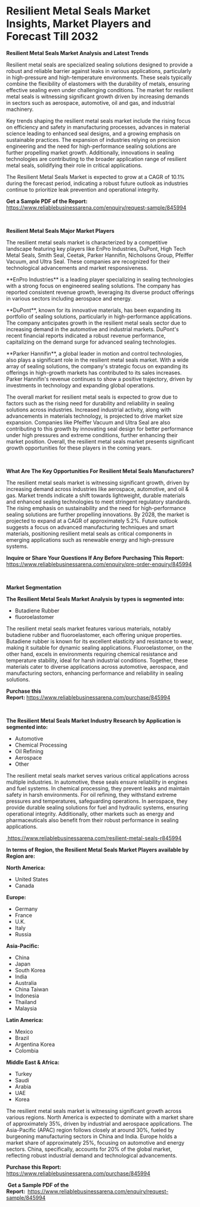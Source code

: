 <p><h1>Resilient Metal Seals Market Insights, Market Players and Forecast Till 2032</h1></p><p><strong>Resilient Metal Seals Market Analysis and Latest Trends</strong></p>
<p><p>Resilient metal seals are specialized sealing solutions designed to provide a robust and reliable barrier against leaks in various applications, particularly in high-pressure and high-temperature environments. These seals typically combine the flexibility of elastomers with the durability of metals, ensuring effective sealing even under challenging conditions. The market for resilient metal seals is witnessing significant growth driven by increasing demands in sectors such as aerospace, automotive, oil and gas, and industrial machinery. </p><p>Key trends shaping the resilient metal seals market include the rising focus on efficiency and safety in manufacturing processes, advances in material science leading to enhanced seal designs, and a growing emphasis on sustainable practices. The expansion of industries relying on precision engineering and the need for high-performance sealing solutions are further propelling market growth. Additionally, innovations in sealing technologies are contributing to the broader application range of resilient metal seals, solidifying their role in critical applications. </p><p>The Resilient Metal Seals Market is expected to grow at a CAGR of 10.1% during the forecast period, indicating a robust future outlook as industries continue to prioritize leak prevention and operational integrity.</p></p>
<p><strong>Get a Sample PDF of the Report:&nbsp;</strong> <a href="https://www.reliablebusinessarena.com/enquiry/request-sample/845994?utm_campaign=2189&utm_medium=2&utm_source=Github&utm_content=ia&utm_term=16042025&utm_id=resilient-metal-seals">https://www.reliablebusinessarena.com/enquiry/request-sample/845994</a></p>
<p>&nbsp;</p>
<p><strong>Resilient Metal Seals Major Market Players</strong></p>
<p><p>The resilient metal seals market is characterized by a competitive landscape featuring key players like EnPro Industries, DuPont, High Tech Metal Seals, Smith Seal, Ceetak, Parker Hannifin, Nicholsons Group, Pfeiffer Vacuum, and Ultra Seal. These companies are recognized for their technological advancements and market responsiveness.</p><p>**EnPro Industries** is a leading player specializing in sealing technologies with a strong focus on engineered sealing solutions. The company has reported consistent revenue growth, leveraging its diverse product offerings in various sectors including aerospace and energy.</p><p>**DuPont**, known for its innovative materials, has been expanding its portfolio of sealing solutions, particularly in high-performance applications. The company anticipates growth in the resilient metal seals sector due to increasing demand in the automotive and industrial markets. DuPont's recent financial reports indicated a robust revenue performance, capitalizing on the demand surge for advanced sealing technologies.</p><p>**Parker Hannifin**, a global leader in motion and control technologies, also plays a significant role in the resilient metal seals market. With a wide array of sealing solutions, the company's strategic focus on expanding its offerings in high-growth markets has contributed to its sales increases. Parker Hannifin's revenue continues to show a positive trajectory, driven by investments in technology and expanding global operations.</p><p>The overall market for resilient metal seals is expected to grow due to factors such as the rising need for durability and reliability in sealing solutions across industries. Increased industrial activity, along with advancements in materials technology, is projected to drive market size expansion. Companies like Pfeiffer Vacuum and Ultra Seal are also contributing to this growth by innovating seal design for better performance under high pressures and extreme conditions, further enhancing their market position. Overall, the resilient metal seals market presents significant growth opportunities for these players in the coming years.</p></p>
<p>&nbsp;</p>
<p><strong>What Are The Key Opportunities For Resilient Metal Seals Manufacturers?</strong></p>
<p><p>The resilient metal seals market is witnessing significant growth, driven by increasing demand across industries like aerospace, automotive, and oil & gas. Market trends indicate a shift towards lightweight, durable materials and enhanced sealing technologies to meet stringent regulatory standards. The rising emphasis on sustainability and the need for high-performance sealing solutions are further propelling innovations. By 2028, the market is projected to expand at a CAGR of approximately 5.2%. Future outlook suggests a focus on advanced manufacturing techniques and smart materials, positioning resilient metal seals as critical components in emerging applications such as renewable energy and high-pressure systems.</p></p>
<p><strong>Inquire or Share Your Questions If Any Before Purchasing This Report:</strong> <a href="https://www.reliablebusinessarena.com/enquiry/pre-order-enquiry/845994?utm_campaign=2189&utm_medium=2&utm_source=Github&utm_content=ia&utm_term=16042025&utm_id=resilient-metal-seals">https://www.reliablebusinessarena.com/enquiry/pre-order-enquiry/845994</a></p>
<p>&nbsp;</p>
<p><strong>Market Segmentation</strong></p>
<p><strong>The Resilient Metal Seals Market Analysis by types is segmented into:</strong></p>
<p><ul><li>Butadiene Rubber</li><li>fluoroelastomer</li></ul></p>
<p><p>The resilient metal seals market features various materials, notably butadiene rubber and fluoroelastomer, each offering unique properties. Butadiene rubber is known for its excellent elasticity and resistance to wear, making it suitable for dynamic sealing applications. Fluoroelastomer, on the other hand, excels in environments requiring chemical resistance and temperature stability, ideal for harsh industrial conditions. Together, these materials cater to diverse applications across automotive, aerospace, and manufacturing sectors, enhancing performance and reliability in sealing solutions.</p></p>
<p><strong>Purchase this Report:&nbsp;</strong><a href="https://www.reliablebusinessarena.com/purchase/845994?utm_campaign=2189&utm_medium=2&utm_source=Github&utm_content=ia&utm_term=16042025&utm_id=resilient-metal-seals">https://www.reliablebusinessarena.com/purchase/845994</a></p>
<p>&nbsp;</p>
<p><strong>The Resilient Metal Seals Market Industry Research by Application is segmented into:</strong></p>
<p><ul><li>Automotive</li><li>Chemical Processing</li><li>Oil Refining</li><li>Aerospace</li><li>Other</li></ul></p>
<p><p>The resilient metal seals market serves various critical applications across multiple industries. In automotive, these seals ensure reliability in engines and fuel systems. In chemical processing, they prevent leaks and maintain safety in harsh environments. For oil refining, they withstand extreme pressures and temperatures, safeguarding operations. In aerospace, they provide durable sealing solutions for fuel and hydraulic systems, ensuring operational integrity. Additionally, other markets such as energy and pharmaceuticals also benefit from their robust performance in sealing applications.</p></p>
<p><a href="https://www.reliablebusinessarena.com/resilient-metal-seals-r845994?utm_campaign=2189&utm_medium=2&utm_source=Github&utm_content=ia&utm_term=16042025&utm_id=resilient-metal-seals">&nbsp;https://www.reliablebusinessarena.com/resilient-metal-seals-r845994</a></p>
<p><strong>In terms of Region, the Resilient Metal Seals Market Players available by Region are:</strong></p>
<p>
    <p> <strong> North America: </strong>
        <ul>
            <li>United States</li>
            <li>Canada</li>
        </ul>
        </p> 
    <p> <strong> Europe: </strong>
        <ul>
            <li>Germany</li>
            <li>France</li>
            <li>U.K.</li>
            <li>Italy</li>
            <li>Russia</li>
        </ul>
        </p> 
    <p> <strong> Asia-Pacific: </strong>
        <ul>
            <li>China</li>
            <li>Japan</li>
            <li>South Korea</li>
            <li>India</li>
            <li>Australia</li>
            <li>China Taiwan</li>
            <li>Indonesia</li>
            <li>Thailand</li>
            <li>Malaysia</li>
        </ul>
        </p> 
    <p> <strong> Latin America: </strong>
        <ul>
            <li>Mexico</li>
            <li>Brazil</li>
            <li>Argentina Korea</li>
            <li>Colombia</li>
        </ul>
        </p> 
    <p> <strong> Middle East & Africa: </strong>
        <ul>
            <li>Turkey</li>
            <li>Saudi</li>
            <li>Arabia</li>
            <li>UAE</li>
            <li>Korea</li>
        </ul>
    </p>
    </p>
<p><p>The resilient metal seals market is witnessing significant growth across various regions. North America is expected to dominate with a market share of approximately 35%, driven by industrial and aerospace applications. The Asia-Pacific (APAC) region follows closely at around 30%, fueled by burgeoning manufacturing sectors in China and India. Europe holds a market share of approximately 25%, focusing on automotive and energy sectors. China, specifically, accounts for 20% of the global market, reflecting robust industrial demand and technological advancements.</p></p>
<p><strong>Purchase this Report: </strong><a href="https://www.reliablebusinessarena.com/purchase/845994?utm_campaign=2189&utm_medium=2&utm_source=Github&utm_content=ia&utm_term=16042025&utm_id=resilient-metal-seals">https://www.reliablebusinessarena.com/purchase/845994</a></p>
<p>&nbsp;<strong>Get a Sample PDF of the Report:&nbsp;&nbsp;</strong><a href="https://www.reliablebusinessarena.com/enquiry/request-sample/845994?utm_campaign=2189&utm_medium=2&utm_source=Github&utm_content=ia&utm_term=16042025&utm_id=resilient-metal-seals">https://www.reliablebusinessarena.com/enquiry/request-sample/845994</a></p>
<p><strong></strong></p>
<p><p></p><p></p><p></p></p>